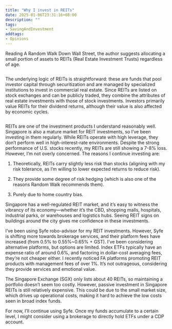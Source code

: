 ```yaml
---
title: "Why I invest in REITs"
date: 2025-01-06T23:31:16+08:00
description: ""
tags:
- SavingAndInvestment
addtags:
- Opinions
---
```


Reading A Random Walk Down Wall Street, the author suggests allocating a small portion of assets to REITs (Real Estate Investment Trusts) regardless of age. 

<div>
    <span class="image fit" style="max-width: 800px;"><img src="https://s3.ap-southeast-1.amazonaws.com/littlecheesecake.me/money.sense/reits-investment/portfolio-with-reits.jpeg" alt="" /></span>
</div>

The underlying logic of REITs is straightforward: these are funds that pool investor capital through securitization and are managed by specialized institutions to invest in commercial real estate. Since REITs are listed on stock exchanges and can be publicly traded, they combine the attributes of real estate investments with those of stock investments. Investors primarily value REITs for their dividend returns, although their value is also affected by economic cycles.

<div>
    <span class="image fit" style="max-width: 800px;"><img src="https://s3.ap-southeast-1.amazonaws.com/littlecheesecake.me/money.sense/reits-investment/reits-explain.jpeg" alt="" /></span>
</div>

REITs are one of the investment products I understand reasonably well. Singapore is also a mature market for REIT investments, so I’ve been investing in them regularly. While REITs operate with high leverage, they don’t perform well in high-interest-rate environments. Despite the strong performance of U.S. stocks recently, my REITs are still showing a 7-8% loss. However, I’m not overly concerned. The reasons I continue investing are:

1. Theoretically, REITs carry slightly less risk than stocks (aligning with my risk tolerance, as I’m willing to lower expected returns to reduce risk).

2. They provide some degree of risk hedging (which is also one of the reasons Random Walk recommends them).

3. Purely due to home country bias.

Singapore has a well-regulated REIT market, and it’s easy to witness the vibrancy of its economy—whether it’s the CBD, shopping malls, hospitals, industrial parks, or warehouses and logistics hubs. Seeing REIT signs on buildings around the city gives me confidence in these investments.

I’ve been using Syfe robo-advisor for my REIT investments. However, Syfe is shifting more towards brokerage services, and their platform fees have increased (from 0.5% to 0.55%~0.65% + GST). I’ve been considering alternative platforms, but options are limited. Index ETFs typically have an expense ratio of around 0.6%, and factoring in dollar-cost averaging fees, they’re not cheaper either. I recently noticed FA platforms promoting REIT products with management fees of over 1%. It’s not outrageous, considering they provide services and emotional value.

The Singapore Exchange (SGX) only lists about 40 REITs, so maintaining a portfolio doesn’t seem too costly. However, passive investment in Singapore REITs is still relatively expensive. This could be due to the small market size, which drives up operational costs, making it hard to achieve the low costs seen in broad index funds.

For now, I’ll continue using Syfe. Once my funds accumulate to a certain level, I might consider using a brokerage to directly hold ETFs under a CDP account.

